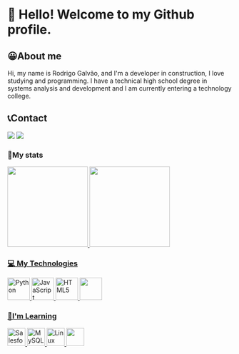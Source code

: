 # 👋 Hello! Welcome to my Github profile.

<div class="sobre-contato">
  <div class="sobre">
    <h2>😀About me</h2>
    <p>Hi, my name is Rodrigo Galvão, and I'm a developer in construction, I love studying and programming. I have a technical high school degree in systems analysis and development and I am currently entering a technology college.</p>
  </div>
  <div class="contato">
    <h2> 📞Contact</h2>
    <div class="redes-sociais">
        <a href = "mailto:rodrigocorreaneto136@gmail.com"><img loading="lazy" src="https://img.shields.io/badge/Gmail-D14836?style=for-the-badge&logo=gmail&logoColor=white" target="_blank"></a>
        <a href="https://www.linkedin.com/in/rodrigo-galv%C3%A3o-a9188a20b/" target="_blank"><img loading="lazy" src="https://img.shields.io/badge/-LinkedIn-%230077B5?style=for-the-badge&logo=linkedin&logoColor=white" target="_blank"></a>   
    </div>
  </div>
</div>

### 🤩My stats
<div>
<a href="https://github.com/RodrigoGalvao9">
<img loading="lazy" height="180em" src="https://github-readme-stats.vercel.app/api/top-langs/?username=RodrigoGalvao9&layout=compact&langs_count=7&theme=dracula"/>
<img loading="lazy" height="180em" src="https://github-readme-stats.vercel.app/api?username=RodrigoGalvao9&show_icons=true&theme=dracula&include_all_commits=true&count_private=true"/>
</div>

### 💻 My Technologies
<div class="tecnologias">
  <img src="https://cdn.jsdelivr.net/gh/devicons/devicon@latest/icons/python/python-original.svg" alt="Python" style="width: 50px; height: 50px;"/>
  <img src="https://cdn.jsdelivr.net/gh/devicons/devicon@latest/icons/javascript/javascript-original.svg" alt="JavaScript" style="width: 50px; height: 50px;"/>
  <img src="https://cdn.jsdelivr.net/gh/devicons/devicon@latest/icons/html5/html5-original-wordmark.svg" alt="HTML5" style="width: 50px; height: 50px;"/>
  <img src="https://cdn.jsdelivr.net/gh/devicons/devicon@latest/icons/css3/css3-original-wordmark.svg"  style="width: 50px; height: 50px;"/>
</div>

### 📖I'm Learning
<div class="aprendizado">
  <img src="https://cdn.jsdelivr.net/gh/devicons/devicon@latest/icons/salesforce/salesforce-original.svg" alt="Salesforce" style="width: 40px; height: 40px;"/>
  <img src="https://cdn.jsdelivr.net/gh/devicons/devicon@latest/icons/mysql/mysql-original-wordmark.svg" alt="MySQL" style="width: 40px; height: 40px;"/>
  <img src="https://cdn.jsdelivr.net/gh/devicons/devicon@latest/icons/linux/linux-original.svg" alt="Linux" style="width: 40px; height: 40px;"/>
  <img src="https://cdn.jsdelivr.net/gh/devicons/devicon@latest/icons/php/php-original.svg" style="width: 40px; height: 40px;"/>
</div>

